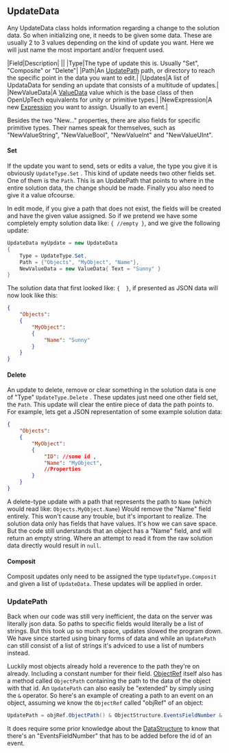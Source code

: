 ## UpdateData

Any UpdateData class holds information regarding a change to the solution data. So when initializing one, it needs
to be given some data. These are usually 2 to 3 values depending on the kind of update you want. Here we will just
name the most important and/or frequent used.

|Field|Description|
||
|Type|The type of update this is. Usually "Set", "Composite" or "Delete"|
|Path|An [UpdatePath](#UpdatePath) path, or directory to reach the specific point in the data you want to edit.|
|Updates|A list of UpdataData for sending an update that consists of a multitude of updates.|
|NewValueData|A [ValueData](ValueData.md) value which is the base class of then OpenUpTech equivalents for unity or primitive types.|
|NewExpression|A new [Expression](../Events/ExpressionData/ExpressionData.md) you want to assign. Usually to an event.|

Besides the two "New..." properties, there are also fields for specific primitive types. Their names speak for
themselves, such as "NewValueString", "NewValueBool", "NewValueInt" and "NewValueUInt".

#### Set
If the update you want to send, sets or edits a value, the type you give it is obviously `UpdateType.Set` .
This kind of update needs two other fields set. One of them is the `Path`. This is an UpdatePath that points to
where in the entire solution data, the change should be made.
Finally you also need to give it a value ofcourse.

In edit mode, if you give a path that does not exist, the fields will be created and have the given value assigned.
So if we pretend we have some completely empty solution data like: `{ //empty }`, and we give the following 
update:
```csharp
UpdateData myUpdate = new UpdateData
{
    Type = UpdateType.Set,
    Path = {"Objects", "MyObject", "Name"},
    NewValueData = new ValueData{ Text = "Sunny" }
}
```

The solution data that first looked like: `{  }`, if presented as JSON data will now look like this:
```json
{
    "Objects":
    {
        "MyObject":
        {
            "Name": "Sunny"
        }
    }
}
```

#### Delete
An update to delete, remove or clear something in the solution data is one of "Type" `UpdateType.Delete` . These
updates just need one other field set, the `Path`. This update will clear the entire piece of data the path points
to. For example, lets get a JSON representation of some example solution data:

```json
{
    "Objects":
    {
        "MyObject":
        {
            "ID": //some id ,
            "Name": "MyObject",
            //Properties
        }
    }
}
```

A delete-type update with a path that represents the path to `Name` (which would read like: `Objects.MyObject.Name`)
Would remove the "Name" field entirely. This won't cause any trouble, but it's important to realize. The solution
data only has fields that have values. It's how we can save space. But the code still understands that an object
has a "Name" field, and will return an empty string. Where an attempt to read it from the raw solution data
directly would result in `null`.

#### Composit
Composit updates only need to be assigned the type `UpdateType.Composit` and given a list of `UpdateData`.
These updates will be applied in order.

### UpdatePath

Back when our code was still very inefficient, the data on the server was literally json data. So paths to specific
fields would literally be a list of strings. But this took up so much space, updates slowed the program down.
We have since started using binary forms of data and while an `UpdatePath` can still consist of a list of strings
it's adviced to use a list of numbers instead.

Luckily most objects already hold a reverence to the path they're on already. Including a constant number for their
field. [ObjectRef](../Objects/ObjectRef.md) itself also has a method called `ObjectPath` containing the path to the 
data of the object with that id.
An `UpdatePath` can also easily be "extended" by simply using the `&` operator. So here's an example of creating a
path to an event on an object, assuming we know the `ObjectRef` called "objRef" of an object:
```csharp
UpdatePath = objRef.ObjectPath() & ObjectStructure.EventsFieldNumber & eventID;
```

It does require some prior knowledge about the [DataStructure](DataStructure.md) to know that there's an "EventsFieldNumber" that has
to be added before the id of an event.


